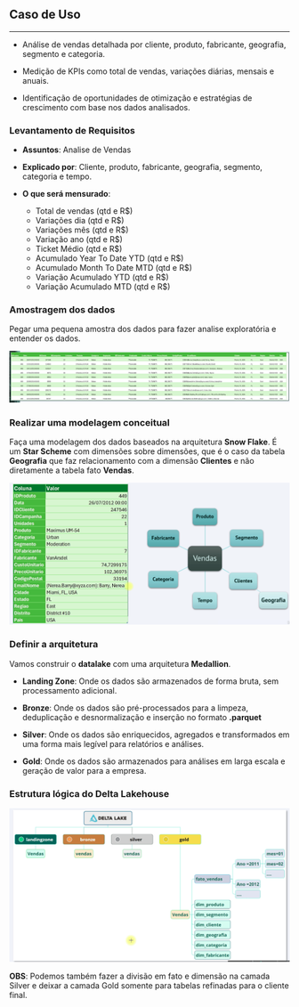 ## Caso de Uso
***

* Análise de vendas detalhada por cliente, produto, fabricante, geografia, segmento e categoria.

* Medição de KPIs como total de vendas, variações diárias, mensais e anuais.

* Identificação de oportunidades de otimização e estratégias de crescimento com base nos dados analisados.

### Levantamento de Requisitos

* **Assuntos**: Analise de Vendas

* **Explicado por**: Cliente, produto, fabricante, geografia, segmento, categoria e tempo.

* **O que será mensurado**:

    - Total de vendas (qtd e R$)
    - Variações dia (qtd e R$)
    - Variações mês (qtd e R$)
    - Variação ano (qtd e R$)
    - Ticket Médio (qtd e R$)
    - Acumulado Year To Date YTD (qtd e R$)
    - Acumulado Month To Date MTD (qtd e R$)
    - Variação Acumulado YTD (qtd e R$)
    - Variação Acumulado MTD (qtd e R$)

### Amostragem dos dados

Pegar uma pequena amostra dos dados para fazer analise exploratória e entender os dados.

![amostra](assets/amostra.png)

### Realizar uma modelagem conceitual

Faça uma modelagem dos dados baseados na arquitetura **Snow Flake**. É um **Star Scheme** com dimensões sobre dimensões, que é o caso da tabela **Geografia** que faz relacionamento com a dimensão **Clientes** e não diretamente a tabela fato **Vendas**.

![star scheme](assets/star-scheme.png)

### Definir a arquitetura

Vamos construir o **datalake** com uma arquitetura **Medallion**.

* **Landing Zone**: Onde os dados são armazenados de forma bruta, sem processamento adicional.

* **Bronze**: Onde os dados são pré-processados para a limpeza, deduplicação e desnormalização e inserção no formato **.parquet**

* **Silver**: Onde os dados são enriquecidos, agregados e transformados em uma forma mais legível para relatórios e análises.

* **Gold**: Onde os dados são armazenados para análises em larga escala e geração de valor para a empresa.

### Estrutura lógica do Delta Lakehouse

![Delta Lakehouse](assets/delta-lakehouse.png)

**OBS**: Podemos também fazer a divisão em fato e dimensão na camada Silver e deixar a camada Gold somente para tabelas refinadas para o cliente final.

